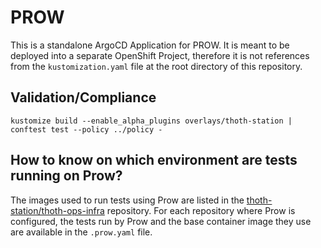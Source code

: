 # PROW

This is a standalone ArgoCD Application for PROW. It is meant to be deployed into a separate OpenShift Project, therefore it is not references from the `kustomization.yaml` file at the root directory of this repository.


## Validation/Compliance

`kustomize build --enable_alpha_plugins overlays/thoth-station | conftest test --policy ../policy -`

## How to know on which environment are tests running on Prow?

The images used to run tests using Prow are listed in the [thoth-station/thoth-ops-infra](https://github.com/thoth-station/thoth-ops-infra) repository.
For each repository where Prow is configured, the tests run by Prow and the base container image they use are available in the `.prow.yaml` file.
